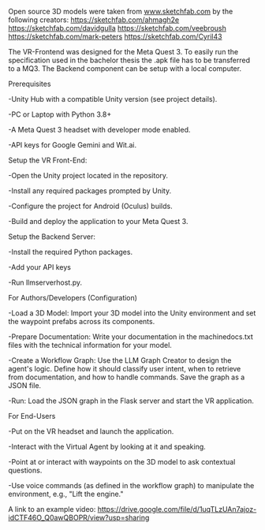 Open source 3D models were taken from www.sketchfab.com by the following creators:
https://sketchfab.com/ahmagh2e
https://sketchfab.com/davidgulla
https://sketchfab.com/veebroush
https://sketchfab.com/mark-peters
https://sketchfab.com/Cyril43

The VR-Frontend was designed for the Meta Quest 3. To easily run the specification used in the bachelor thesis the .apk file has to be transferred to a MQ3. The Backend component can be setup with a local computer.


Prerequisites

  -Unity Hub with a compatible Unity version (see project details).

  -PC or Laptop with Python 3.8+

  -A Meta Quest 3 headset with developer mode enabled.

  -API keys for Google Gemini and Wit.ai.

Setup the VR Front-End:

  -Open the Unity project located in the repository.

  -Install any required packages prompted by Unity.

  -Configure the project for Android (Oculus) builds.

  -Build and deploy the application to your Meta Quest 3.


Setup the Backend Server:

  -Install the required Python packages.

  -Add your API keys

  -Run llmserverhost.py.


For Authors/Developers (Configuration)

  -Load a 3D Model: Import your 3D model into the Unity environment and set the waypoint prefabs across its components.

  -Prepare Documentation: Write your documentation in the  machinedocs.txt files with the technical information for your model.

  -Create a Workflow Graph: Use the LLM Graph Creator to design the agent's logic. Define how it should classify user       intent, when to retrieve from documentation, and how to handle commands. Save the graph as a JSON file.

  -Run: Load the JSON graph in the Flask server and start the VR application.


For End-Users

  -Put on the VR headset and launch the application.

  -Interact with the Virtual Agent by looking at it and speaking.

  -Point at or interact with waypoints on the 3D model to ask contextual questions.

  -Use voice commands (as defined in the workflow graph) to manipulate the environment, e.g., "Lift the engine."

  A link to an example video: https://drive.google.com/file/d/1uqTLzUAn7ajoz-idCTF46O_Q0awQBOPR/view?usp=sharing

